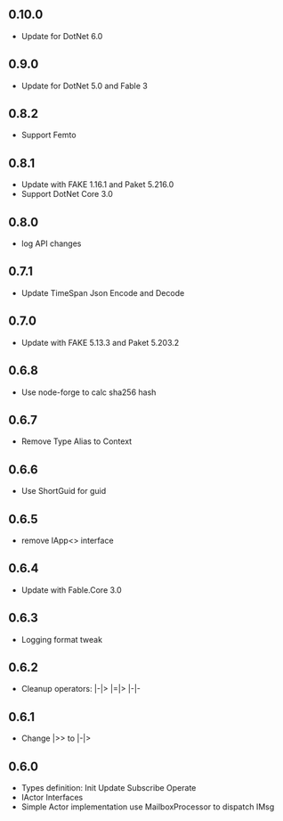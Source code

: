 ## 0.10.0
* Update for DotNet 6.0

## 0.9.0
* Update for DotNet 5.0 and Fable 3

## 0.8.2
* Support Femto

## 0.8.1
* Update with FAKE 1.16.1 and Paket 5.216.0
* Support DotNet Core 3.0

## 0.8.0
* log API changes

## 0.7.1
* Update TimeSpan Json Encode and Decode

## 0.7.0
* Update with FAKE 5.13.3 and Paket 5.203.2

## 0.6.8
* Use node-forge to calc sha256 hash

## 0.6.7
* Remove Type Alias to Context

## 0.6.6
* Use ShortGuid for guid

## 0.6.5
* remove IApp<> interface

## 0.6.4
* Update with Fable.Core 3.0

## 0.6.3
* Logging format tweak

## 0.6.2
* Cleanup operators: |-|> |=|> |-|-

## 0.6.1
* Change |>> to |-|>

## 0.6.0
* Types definition: Init Update Subscribe Operate
* IActor Interfaces
* Simple Actor implementation use MailboxProcessor to dispatch IMsg
